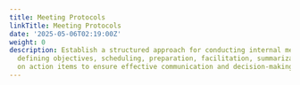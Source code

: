 ```yaml
---
title: Meeting Protocols
linkTitle: Meeting Protocols
date: '2025-05-06T02:19:00Z'
weight: 0
description: Establish a structured approach for conducting internal meetings, including
  defining objectives, scheduling, preparation, facilitation, summarization, and follow-up
  on action items to ensure effective communication and decision-making.
---
```



<!-- Unsupported block type: table_of_contents -->

<!-- Unsupported block type: unsupported -->

